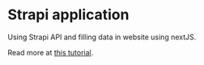 # Strapi application

Using Strapi API and filling data in website using nextJS.

Read more at [this tutorial](https://dev.to/dibasdauliya/nextjs-blog-with-strapi-deploy-to-heroku-and-vercel-48e).
